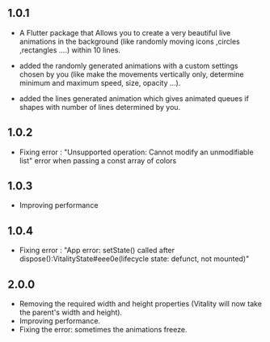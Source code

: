## 1.0.1

- A Flutter package that Allows you to create a very beautiful live animations in the background (like randomly moving icons ,circles ,rectangles ....) within 10 lines.

- added the randomly generated animations with a custom settings chosen by you (like make the movements vertically only, determine minimum and maximum speed, size, opacity ...).

- added the lines generated animation which gives animated queues if shapes with number of lines determined by you.

## 1.0.2

- Fixing error : "Unsupported operation: Cannot modify an unmodifiable list" error when passing a const array of colors

## 1.0.3

- Improving performance

## 1.0.4

- Fixing error : "App error: setState() called after dispose():VitalityState#eee0e(lifecycle state: defunct, not mounted)"

## 2.0.0

- Removing the required width and height properties (Vitality will now take the parent's width and height).
- Improving performance.
- Fixing the error: sometimes the animations freeze.
